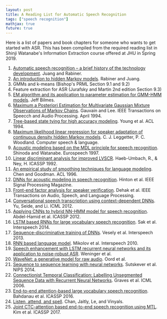 ```yaml
---
layout: post
title: A Reading List for Automatic Speech Recognition
tags: ["speech recognition"]
mathjax: true
future: true
---
```

Here is a list of papers and book chapters for someone who wants to get started with ASR. This has been compiled from the required reading list in Shinji Watanabe's Information Extraction course offered at JHU in Spring 2019.

1. [Automatic speech recognition – a brief history of the technology development](https://www.ece.ucsb.edu/Faculty/Rabiner/ece259/Reprints/354_LALI-ASRHistory-final-10-8.pdf). Juang and Rabiner.
2. [An introduction to hidden Markov models](http://ai.stanford.edu/~pabbeel/depth_qual/Rabiner_Juang_hmms.pdf). Rabiner and Juang.
3. GMMs and k-means (Bishop's PRML Section 9.1 and 9.2)
4. Feature extraction for ASR (Jurafsky and Martin 2nd edition Section 9.3)
5. [EM algorithm and its application to parameter estimation for GMM-HMM models](http://imaging.mrc-cbu.cam.ac.uk/methods/BayesianStuff?action=AttachFile&do=get&target=bilmes-em-algorithm.pdf). Jeff Bilmes.
6. [Maximum a Posteriori Estimation for Multivariate Gaussian Mixture Observations of Markov Chains](https://ieeexplore.ieee.org/stamp/stamp.jsp?tp=&arnumber=279278). Gauvain and Lee. IEEE Transactions on Speecch and Audio Processing. April 1994.
7. [Tree-based state tying for high accuracy modeling](https://www.aclweb.org/anthology/H94-1062/). Young et al. ACL 1994.
8. [Maximum likelihood linear regression for speaker adaptation of continuous density hidden Markov models](http://citeseerx.ist.psu.edu/viewdoc/download?doi=10.1.1.89.2050&rep=rep1&type=pdf). C. J. Leggetter, P. C. Woodland. Computer speech & language.
9. [Acoustic modeling based on the MDL principle for speech recognition](https://www.isca-speech.org/archive/archive_papers/eurospeech_1997/e97_0099.pdf). Shinoda and Watanabe. Eurospeech 1997.
10. [Linear discriminant analysis for improved LVSCR](http://citeseerx.ist.psu.edu/viewdoc/download?doi=10.1.1.466.9729&rep=rep1&type=pdf). Haeb-Umbach, R., & Ney, H. ICASSP 1992.
11. [An empirical study of smoothing techniques for language modeling](http://aclweb.org/anthology/P96-1041). Chen and Goodman. ACL 1996.
12. [DNNs for acoustic modeling in speech recognition](http://ieeexplore.ieee.org/abstract/document/6296526/). Hinton et al. IEEE Signal Processing Magazine.
13. [Front-end factor analysis for speaker verification](https://ieeexplore.ieee.org/stamp/stamp.jsp?tp=&arnumber=5545402). Dehak et al. IEEE Transactions on Audio, Speech, and Language Processing.
14. [Conversational speech transcription using context-dependent DNNs](https://icml.cc/2012/papers/943.pdf). Yu, Seide, and Li. ICML 2012.
15. [Applying CNNs to hybrid NN-HMM model for speech recognition](http://www.cs.toronto.edu/~asamir/papers/icassp12_cnn.pdf). Abdel-Hamid et al. ICASSP 2012.
16. [LSTM based RNNs for large vocabulary speech recognition](https://arxiv.org/pdf/1402.1128.pdf). Sak et al. Interspeech 2014.
17. [Sequence-discriminative training of DNNs](https://www.danielpovey.com/files/2013_interspeech_dnn.pdf). Vesely et al. Interspeech 2013.
18. [RNN based language model](https://www.fit.vutbr.cz/research/groups/speech/publi/2010/mikolov_interspeech2010_IS100722.pdf). Mikolov et al. Interspeech 2010.
19. [Speech enhancement with LSTM recurrent neural networks and its application to noise-robust ASR](https://hal.inria.fr/hal-01163493/document). Weninger et al. 
20. [WaveNet: a generative model for raw audio](https://arxiv.org/pdf/1609.03499.pdf). Oord et al.
21. [Sequence to sequence learning with neural networks](https://papers.nips.cc/paper/5346-sequence-to-sequence-learning-with-neural-networks.pdf). Sutskever et al. NIPS 2014.
22. [Connectionist Temporal Classification: Labelling Unsegmented Sequence Data with Recurrent Neural Networks](https://www.cs.toronto.edu/~graves/icml_2006.pdf). Graves et al. ICML 2006.
23. [End-to-end attention-based large vocabulary speech recognition](https://arxiv.org/pdf/1508.04395.pdf). Bahdanau et al. ICASSP 2016.
24. [Listen, attend, and spell](https://arxiv.org/pdf/1508.01211.pdf). Chan, Jaitly, Le, and Vinyals.
25. [Joint CTC-attention based end-to-end speech recognition using MTL](https://arxiv.org/pdf/1609.06773.pdf). Kim et al. ICASSP 2017.